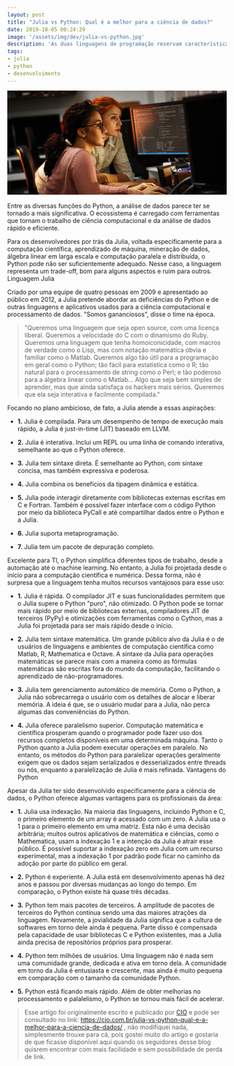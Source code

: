 ```yaml
---
layout: post
title: "Julia vs Python: Qual é a melhor para a ciência de dados?"
date: 2019-10-05 00:24:29
image: '/assets/img/dev/julia-vs-python.jpg'
description: 'As duas linguagens de programação reservam características vantajosas para aqueles que buscam uma carreira como cientista de dados.'
tags:
- julia
- python
- desenvolvimento
---
```


![Julia vs Python: Qual é a melhor para a ciência de dados?](/assets/img/dev/julia-vs-python.jpg "Julia vs Python: Qual é a melhor para a ciência de dados?")

Entre as diversas funções do Python, a análise de dados parece ter se tornado a mais significativa. O ecossistema é carregado com ferramentas que tornam o trabalho de ciência computacional e da análise de dados rápido e eficiente.

Para os desenvolvedores por trás da Julia, voltada especificamente para a computação científica, aprendizado de máquina, mineração de dados, álgebra linear em larga escala e computação paralela e distribuída, o Python pode não ser suficientemente adequado. Nesse caso, a linguagem representa um trade-off, bom para alguns aspectos e ruim para outros.
Linguagem Julia

Criado por uma equipe de quatro pessoas em 2009 e apresentado ao público em 2012, a Julia pretende abordar as deficiências do Python e de outras linguagens e aplicativos usados para a ciência computacional e processamento de dados. "Somos gananciosos", disse o time na época.

> "Queremos uma linguagem que seja open source, com uma licença liberal. Queremos a velocidade do C com o dinamismo do Ruby. Queremos uma linguagem que tenha homoiconicidade, com macros de verdade como o Lisp, mas com notação matemática óbvia e familiar como o Matlab. Queremos algo tão útil para a programação em geral como o Python; tão fácil para estatística como o R; tão natural para o processamento de string como o Perl; e tão poderoso para a álgebra linear como o Matlab… Algo que seja bem simples de aprender, mas que ainda satisfaça os hackers mais sérios. Queremos que ela seja interativa e facilmente compilada."

Focando no plano ambicioso, de fato, a Julia atende a essas aspirações:

+ **1.** Julia é compilada. Para um desempenho de tempo de execução mais rápido, a Julia é just-in-time (JIT) baseado em LLVM.

+ **2.** Julia é interativa. Inclui um REPL ou uma linha de comando interativa, semelhante ao que o Python oferece.

+ **3.** Julia tem sintaxe direta. É semelhante ao Python, com sintaxe concisa, mas também expressiva e poderosa.

+ **4.** Julia combina os benefícios da tipagem dinâmica e estática.

+ **5.** Julia pode interagir diretamente com bibliotecas externas escritas em C e Fortran. Também é possível fazer interface com o código Python por meio da biblioteca PyCall e até compartilhar dados entre o Python e a Julia.

+ **6.** Julia suporta metaprogramação.

+ **7.** Julia tem um pacote de depuração completo.

<script async src="https://pagead2.googlesyndication.com/pagead/js/adsbygoogle.js"></script>
<!-- Informat -->
<ins class="adsbygoogle"
     style="display:block"
     data-ad-client="ca-pub-2838251107855362"
     data-ad-slot="2327980059"
     data-ad-format="auto"
     data-full-width-responsive="true"></ins>
<script>
(adsbygoogle = window.adsbygoogle || []).push({});
</script>

Excelente para TI, o Python simplifica diferentes tipos de trabalho, desde a automação até o machine learning. No entanto, a Julia foi projetada desde o início para a computação científica e numérica. Dessa forma, não é surpresa que a linguagem tenha muitos recursos vantajosos para esse uso:

+ **1.** Julia é rápida. O compilador JIT e suas funcionalidades permitem que o Julia supere o Python "puro", não otimizado. O Python pode se tornar mais rápido por meio de bibliotecas externas, compiladores JIT de terceiros (PyPy) e otimizações com ferramentas como o Cython, mas a Julia foi projetada para ser mais rápido desde o início.

+ **2.** Julia tem sintaxe matemática. Um grande público alvo da Julia é o de usuários de linguagens e ambientes de computação científica como Matlab, R, Mathematica e Octave. A sintaxe da Julia para operações matemáticas se parece mais com a maneira como as fórmulas matemáticas são escritas fora do mundo da computação, facilitando o aprendizado de não-programadores.

+ **3.** Julia tem gerenciamento automático de memória. Como o Python, a Julia não sobrecarrega o usuário com os detalhes de alocar e liberar memória. A ideia é que, se o usuário mudar para a Julia, não perca algumas das conveniências do Python.

+ **4.** Julia oferece paralelismo superior. Computação matemática e científica prosperam quando o programador pode fazer uso dos recursos completos disponíveis em uma determinada máquina. Tanto o Python quanto a Julia podem executar operações em paralelo. No entanto, os métodos do Python para paralelizar operações geralmente exigem que os dados sejam serializados e desserializados entre threads ou nós, enquanto a paralelização de Julia é mais refinada.
Vantagens do Python

Apesar da Julia ter sido desenvolvido especificamente para a ciência de dados, o Python oferece algumas vantagens para os profissionais da área:

+ **1.** Julia usa indexação. Na maioria das linguagens, incluindo Python e C, o primeiro elemento de um array é acessado com um zero. A Julia usa o 1 para o primeiro elemento em uma matriz. Esta não é uma decisão arbitrária; muitos outros aplicativos de matemática e ciências, como o Mathematica, usam a indexação 1 e a intenção da Julia é atrair esse público. É possível suportar a indexação zero em Julia com um recurso experimental, mas a indexação 1 por padrão pode ficar no caminho da adoção por parte do público em geral.

+ **2.** Python é experiente. A Julia está em desenvolvimento apenas há dez anos e passou por diversas mudanças ao longo do tempo. Em comparação, o Python existe há quase três décadas.

+ **3.** Python tem mais pacotes de terceiros. A amplitude de pacotes de terceiros do Python continua sendo uma das maiores atrações da linguagem. Novamente, a jovialidade da Julia significa que a cultura de softwares em torno dele ainda é pequena. Parte disso é compensada pela capacidade de usar bibliotecas C e Python existentes, mas a Julia ainda precisa de repositórios próprios para prosperar.

+ **4.** Python tem milhões de usuários. Uma linguagem não é nada sem uma comunidade grande, dedicada e ativa em torno dela. A comunidade em torno da Julia é entusiasta e crescente, mas ainda é muito pequena em comparação com o tamanho da comunidade Python.

+ **5.** Python está ficando mais rápido. Além de obter melhorias no processamento e palalelismo, o Python se tornou mais fácil de acelerar.

> Esse artigo foi originalmente escrito e publicado por [CIO](https://cio.com.br/julia-vs-python-qual-e-a-melhor-para-a-ciencia-de-dados/) e pode ser consultado no link: <https://cio.com.br/julia-vs-python-qual-e-a-melhor-para-a-ciencia-de-dados/> , não modifiquei nada, simplesmente trouxe para cá, pois gostei muito do artigo e gostaria de que ficasse disponível aqui quando os seguidores desse blog quisrem encontrar com mais facilidade e sem possibilidade de perda de link.
    
